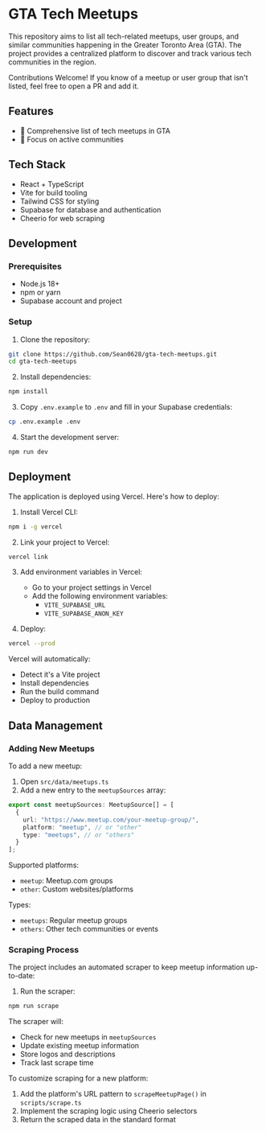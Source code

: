 # GTA Tech Meetups

This repository aims to list all tech-related meetups, user groups, and similar communities happening in the Greater Toronto Area (GTA). The project provides a centralized platform to discover and track various tech communities in the region.

Contributions Welcome! If you know of a meetup or user group that isn't listed, feel free to open a PR and add it.

## Features

- 📅 Comprehensive list of tech meetups in GTA
- 🎯 Focus on active communities

## Tech Stack

- React + TypeScript
- Vite for build tooling
- Tailwind CSS for styling
- Supabase for database and authentication
- Cheerio for web scraping

## Development

### Prerequisites

- Node.js 18+
- npm or yarn
- Supabase account and project

### Setup

1. Clone the repository:
```bash
git clone https://github.com/Sean0628/gta-tech-meetups.git
cd gta-tech-meetups
```

2. Install dependencies:
```bash
npm install
```

3. Copy `.env.example` to `.env` and fill in your Supabase credentials:
```bash
cp .env.example .env
```

4. Start the development server:
```bash
npm run dev
```

## Deployment

The application is deployed using Vercel. Here's how to deploy:

1. Install Vercel CLI:
```bash
npm i -g vercel
```

2. Link your project to Vercel:
```bash
vercel link
```

3. Add environment variables in Vercel:
   - Go to your project settings in Vercel
   - Add the following environment variables:
     - `VITE_SUPABASE_URL`
     - `VITE_SUPABASE_ANON_KEY`

4. Deploy:
```bash
vercel --prod
```

Vercel will automatically:
- Detect it's a Vite project
- Install dependencies
- Run the build command
- Deploy to production

## Data Management

### Adding New Meetups

To add a new meetup:

1. Open `src/data/meetups.ts`
2. Add a new entry to the `meetupSources` array:

```typescript
export const meetupSources: MeetupSource[] = [
  {
    url: "https://www.meetup.com/your-meetup-group/",
    platform: "meetup", // or "other"
    type: "meetups", // or "others"
  }
];
```

Supported platforms:
- `meetup`: Meetup.com groups
- `other`: Custom websites/platforms

Types:
- `meetups`: Regular meetup groups
- `others`: Other tech communities or events

### Scraping Process

The project includes an automated scraper to keep meetup information up-to-date:

1. Run the scraper:
```bash
npm run scrape
```

The scraper will:
- Check for new meetups in `meetupSources`
- Update existing meetup information
- Store logos and descriptions
- Track last scrape time

To customize scraping for a new platform:
1. Add the platform's URL pattern to `scrapeMeetupPage()` in `scripts/scrape.ts`
2. Implement the scraping logic using Cheerio selectors
3. Return the scraped data in the standard format
